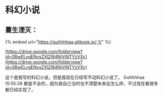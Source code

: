 # 科幻小说

## 蔓生湮灭：

{% embed url="https://guhhhhaa.gitbook.io/-1/" %}

[https://drive.google.com/folderview?id=0BwELygENvsZXQ184NjViNTYzVXc](https://drive.google.com/folderview?id=0BwELygENvsZXQ184NjViNTYzVXc)

这个是我写的科幻小说，但是我现在已经写不动科幻小说了。 Guhhhhaa 15:55:26 都是不全的，因为我自己当时也不清楚未来会怎么样，不过现在看很多都已经实现了。

